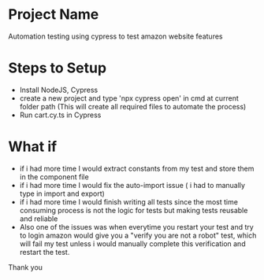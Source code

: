 # Project Name

Automation testing using cypress to test amazon website features

# Steps to Setup

- Install NodeJS, Cypress
- create a new project and type 'npx cypress open' in cmd at current folder path (This will create all required files to automate the process)
- Run cart.cy.ts in Cypress



# What if
- if i had more time I would extract constants from my test and store them in the component file
- if i had more time I would fix the auto-import issue ( i had to manually type in import and export) 
- if i had more time I would finish writing all tests since the most time consuming process is not the logic for tests but making tests reusable and reliable
- Also one of the issues was when everytime you restart your test and try to login amazon would give you a "verify you are not a robot" test, which will fail my test unless i would manually complete this verification and restart the test.

Thank you
